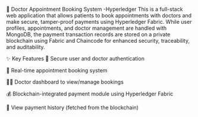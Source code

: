🏥 Doctor Appointment Booking System -Hyperledger
This is a full-stack web application that allows patients to book appointments with doctors and make secure, tamper-proof payments using Hyperledger Fabric. While user profiles, appointments, and doctor management are handled with MongoDB, the payment transaction records are stored on a private blockchain using Fabric and Chaincode for enhanced security, traceability, and auditability.

✨ Key Features
🔐 Secure user and doctor authentication

📅 Real-time appointment booking system

👨‍⚕️ Doctor dashboard to view/manage bookings

💰 Blockchain-integrated payment module using Hyperledger Fabric

📄 View payment history (fetched from the blockchain)
